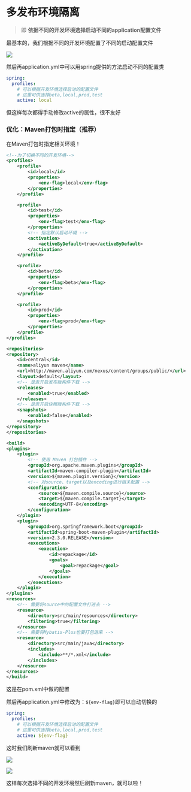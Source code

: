 # 多发布环境隔离

> 即 **依据不同的开发环境选择启动不同的application配置文件**

最基本的，我们根据不同的开发环境配置了不同的启动配置文件

![](https://york-blog-1327009977.cos.ap-nanjing.myqcloud.com//APE-FRAME%E8%84%9A%E6%89%8B%E6%9E%B6%E9%A1%B9%E7%9B%AE/%E5%A4%9A%E5%8F%91%E5%B8%83%E7%8E%AF%E5%A2%83%E9%9A%94%E7%A6%BB.jpg)

然后再application.yml中可以用spring提供的方法启动不同的配置类

```yml
spring:
  profiles:
    # 可以根据开发环境选择启动的配置文件
    # 这里可供选择beta,local,prod,test
    active: local
```

但这样每次都得手动修改active的属性，很不友好

### **优化**：Maven打包时指定（推荐）

在Maven打包时指定相关环境！

```xml
<!--为了切换不同的开发环境-->
<profiles>
    <profile>
        <id>local</id>
        <properties>
            <env-flag>local</env-flag>
        </properties>
    </profile>

    <profile>
        <id>test</id>
        <properties>
            <env-flag>test</env-flag>
        </properties>
        <!-- 指定默认启动环境 -->
        <activation>
            <activeByDefault>true</activeByDefault>
        </activation>
    </profile>

    <profile>
        <id>beta</id>
        <properties>
            <env-flag>beta</env-flag>
        </properties>
    </profile>

    <profile>
        <id>prod</id>
        <properties>
            <env-flag>prod</env-flag>
        </properties>
    </profile>
</profiles>

<repositories>
<repository>
    <id>central</id>
    <name>aliyun maven</name>
    <url>http://maven.aliyun.com/nexus/content/groups/public/</url>
    <layout>default</layout>
    <!-- 是否开启发布版构件下载 -->
    <releases>
        <enabled>true</enabled>
    </releases>
    <!-- 是否开启快照版构件下载 -->
    <snapshots>
        <enabled>false</enabled>
    </snapshots>
</repository>
</repositories>

<build>
<plugins>
    <plugin>
        <!-- 使用 Maven 打包插件 -->
        <groupId>org.apache.maven.plugins</groupId>
        <artifactId>maven-compiler-plugin</artifactId>
        <version>${maven.plugin.version}</version>
        <!-- 对source、target以及encoding进行相关配置 -->
        <configuration>
            <source>${maven.compile.source}</source>
            <target>${maven.compile.target}</target>
            <encoding>UTF-8</encoding>
        </configuration>
    </plugin>
    <plugin>
        <groupId>org.springframework.boot</groupId>
        <artifactId>spring-boot-maven-plugin</artifactId>
        <version>2.3.0.RELEASE</version>
        <executions>
            <execution>
                <id>repackage</id>
                <goals>
                    <goal>repackage</goal>
                </goals>
            </execution>
        </executions>
    </plugin>
</plugins>
<resources>
    <!-- 需要将source中的配置文件打进去 -->
    <resource>
        <directory>src/main/resources</directory>
        <filtering>true</filtering>
    </resource>
    <!-- 需要将Mybatis-Plus也要打包进来 -->
    <resource>
        <directory>src/main/java</directory>
        <includes>
            <include>**/*.xml</include>
        </includes>
    </resource>
</resources>
</build>
```

这是在pom.xml中做的配置

然后再application.yml中修改为：`${env-flag}`即可以自动切换的

```yml
spring:
  profiles:
    # 可以根据开发环境选择启动的配置文件
    # 这里可供选择beta,local,prod,test
    active: ${env-flag}
```

这时我们刷新maven就可以看到

![](https://york-blog-1327009977.cos.ap-nanjing.myqcloud.com//APE-FRAME%E8%84%9A%E6%89%8B%E6%9E%B6%E9%A1%B9%E7%9B%AE/maven%E8%AE%BE%E7%BD%AE%E7%9A%84profiles%E5%AE%9E%E7%8E%B0%E5%A4%9A%E7%8E%AF%E5%A2%83%E9%9A%94%E7%A6%BB.jpg)

![](https://york-blog-1327009977.cos.ap-nanjing.myqcloud.com//APE-FRAME%E8%84%9A%E6%89%8B%E6%9E%B6%E9%A1%B9%E7%9B%AE/maven%E8%AE%BE%E7%BD%AE%E7%9A%84profiles%E5%AE%9E%E7%8E%B0%E5%A4%9A%E7%8E%AF%E5%A2%83%E9%9A%94%E7%A6%BB2.jpg)

这样每次选择不同的开发环境然后刷新maven，就可以啦！
